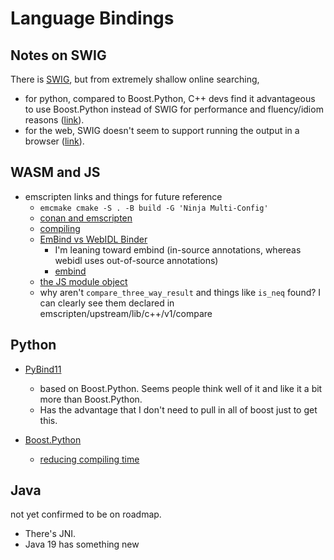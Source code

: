# Language Bindings

## Notes on SWIG

There is [SWIG](https://www.swig.org/exec.html), but from extremely shallow online searching,
- for python, compared to Boost.Python, C++ devs find it advantageous to use Boost.Python instead of SWIG for performance and fluency/idiom reasons ([link](https://news.ycombinator.com/item?id=14251821)).
- for the web, SWIG doesn't seem to support running the output in a browser ([link](https://github.com/swig/swig/issues/1808)).

## WASM and JS

- emscripten links and things for future reference
  - `emcmake cmake -S . -B build -G 'Ninja Multi-Config'`
  - [conan and emscripten](https://docs.conan.io/en/latest/integrations/cross_platform/emscripten.html)
  - [compiling](https://emscripten.org/docs/compiling/WebAssembly.html)
  - [EmBind vs WebIDL Binder](https://emscripten.org/docs/porting/connecting_cpp_and_javascript/Interacting-with-code.html#interacting-with-code-binding-cpp)
    - I'm leaning toward embind (in-source annotations, whereas webidl uses out-of-source annotations)
    - [embind](https://emscripten.org/docs/porting/connecting_cpp_and_javascript/embind.html)
  - [the JS module object](https://emscripten.org/docs/api_reference/module.html#module)
  - why aren't `compare_three_way_result` and things like `is_neq` found? I can clearly see them declared in emscripten/upstream/lib/c++/v1/compare

## Python

- [PyBind11](https://pybind11.readthedocs.io/en/stable/)
  - based on Boost.Python. Seems people think well of it and like it a bit more than Boost.Python.
  - Has the advantage that I don't need to pull in all of boost just to get this.

- [Boost.Python](https://www.boost.org/doc/libs/1_79_0/libs/python/doc/html/index.html)
  - [reducing compiling time](https://www.boost.org/doc/libs/1_50_0/libs/python/doc/tutorial/doc/html/python/techniques.html#python.reducing_compiling_time)

## Java

not yet confirmed to be on roadmap.

- There's JNI.
- Java 19 has something new [](https://openjdk.org/jeps/424)

